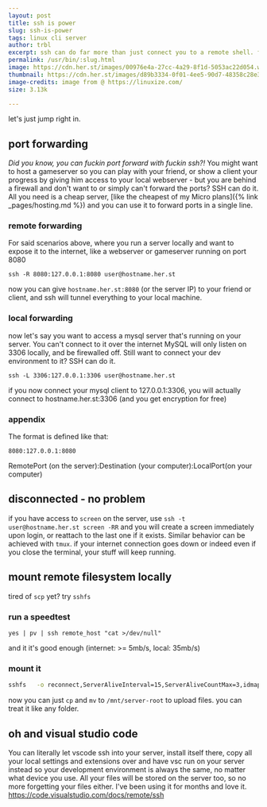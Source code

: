 ```yaml
---
layout: post
title: ssh is power
slug: ssh-is-power
tags: linux cli server
author: trbl
excerpt: ssh can do far more than just connect you to a remote shell. far. more.
permalink: /usr/bin/:slug.html
image: https://cdn.her.st/images/00976e4a-27cc-4a29-8f1d-5053ac22d054.webp
thumbnail: https://cdn.her.st/images/d89b3334-0f01-4ee5-90d7-48358c28e325.webp
image-credits: image from @ https://linuxize.com/
size: 3.13k

---
```

let's just jump right in.

## port forwarding
*Did you know, you can fuckin port forward with fuckin ssh?!*
You might want to host a gameserver so you can play with your friend, or show a client your progress by giving him 
access to your local webserver - but you are behind a firewall and don't want to or simply can't forward the ports?
SSH can do it. All you need is a cheap server, [like the cheapest of my Micro plans]({% link _pages/hosting.md %}) and you can use it to forward ports in a single line. 

### remote forwarding

For said scenarios above, where you run a server locally and want to expose it to the internet, like a webserver or gameserver
running on port 8080

```
ssh -R 8080:127.0.0.1:8080 user@hostname.her.st
```
now you can give `hostname.her.st:8080` (or the server IP) to your friend or client, and ssh will tunnel everything to your local machine.

### local forwarding

now let's say you want to access a mysql server that's running on your server. You can't connect to it over the internet
MySQL will only listen on 3306 locally, and be firewalled off. Still want to connect your dev environment to it? SSH can do it.

```
ssh -L 3306:127.0.0.1:3306 user@hostname.her.st
```

if you now connect your mysql client to 127.0.0.1:3306, you will actually connect to hostname.her.st:3306 (and you get encryption for free)

### appendix

The format is defined like that:

`8080:127.0.0.1:8080`

RemotePort (on the server):Destination (your computer):LocalPort(on your computer)

## disconnected - no problem

if you have access to `screen` on the server, use `ssh -t user@hostname.her.st screen -RR` and you will create a screen immediately 
upon login, or reattach to the last one if it exists. Similar behavior can be achieved with `tmux`. if your internet connection
goes down or indeed even if you close the terminal, your stuff will keep running.

## mount remote filesystem locally

tired of `scp` yet? try `sshfs` 

### run a speedtest

```
yes | pv | ssh remote_host "cat >/dev/null"
```

and it it's good enough (internet: >= 5mb/s, local: 35mb/s)

### mount it

```sh
sshfs	-o reconnect,ServerAliveInterval=15,ServerAliveCountMax=3,idmap=user user@hostname.her.st:/	/mnt/server-root
```

now you can just `cp` and `mv` to `/mnt/server-root` to upload files. you can treat it like any folder.


## oh and visual studio code
You can literally let vscode ssh into your server, install itself there, copy all your local settings and extensions over and have vsc run on your server instead
so your development environment is always the same, no matter what device you use. All your files will be stored on the server too, so no more forgetting your files either. I've been using it for months and love it.
https://code.visualstudio.com/docs/remote/ssh